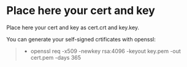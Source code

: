 # Place here your cert and key

Place here your cert and key as cert.crt and key.key.

You can generate your self-signed crtificates with openssl:

> * openssl req -x509 -newkey rsa:4096 -keyout key.pem -out cert.pem -days 365